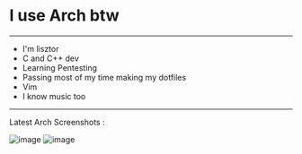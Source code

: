 # I use Arch btw
--------------------------------------------
- I'm lisztor
- C and C++ dev
- Learning Pentesting
- Passing most of my time making my dotfiles
- Vim
- I know music too
--------------------------------------------
Latest Arch Screenshots :

![image](https://github.com/user-attachments/assets/09045b93-9570-43ac-b41f-2c1e61a440c0)
![image](https://github.com/user-attachments/assets/bd0558e8-6007-442f-9cc0-a381c1a83203)
